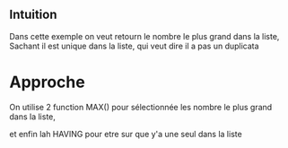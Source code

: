 ## Intuition

Dans cette exemple on veut retourn le nombre le plus grand dans la liste, Sachant il est unique dans la liste, qui veut dire il a pas un duplicata

# Approche

On utilise 2 function MAX() pour sélectionnée les nombre le plus grand dans la liste, 

et enfin lah HAVING pour etre sur que y'a une seul dans la liste
